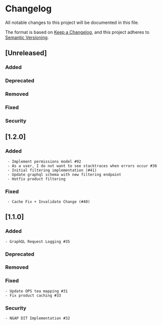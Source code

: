 # Changelog
All notable changes to this project will be documented in this file.

The format is based on [Keep a Changelog](https://keepachangelog.com/en/1.0.0/),
and this project adheres to [Semantic Versioning](https://semver.org/spec/v2.0.0.html).

## [Unreleased]

### Added
### Deprecated
### Removed
### Fixed
### Security


## [1.2.0]

### Added
     
     - Implement permissions model #92
     - As a user, I do not want to see stacktraces when errors occur #36 
     - Initial filtering implementation (#41)
     - Update graphql schema with new filtering endpoint
     - Hotfix product filtering
### Fixed
     - Cache Fix + Invalidate Change (#40)

## [1.1.0]

### Added
    - GraphQL Request Logging #35
### Deprecated 
### Removed
### Fixed
    - Update OPS tea mapping #31
    - Fix product caching #33
### Security
    - NGAP DIT Implementation #32
